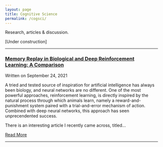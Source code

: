 ```yaml
---
layout: page
title: Cognitive Science
permalink: /cogsci/
---
```

Research, articles & discussion. 

[Under construction]

---
### [Memory Replay in Biological and Deep Reinforcement Learning: A Comparison](https://osghaffar.github.io/cogsci/RL-and-Memory-Replay/)

<div class="date">
    Written on September 24, 2021
  </div>
  
A tried and tested source of inspiration for artificial intelligence has always been biology, and neural networks are no different. One of the most powerful approaches, reinforcement learning, is directly inspired by the natural process through which animals learn, namely a reward-and-punishment system paired with a trial-and-error mechanism of action. Combined with deep neural networks, this approach has seen unprecendented success.

There is an interesting article I recently came across, titled...

<a href="https://osghaffar.github.io/cogsci/RL-and-Memory-Replay/" class="read-more">Read More</a>

---
